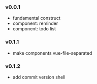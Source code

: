 ### v0.0.1
+   fundamental construct
+   component: reminder
+   component: todo list
### v0.1.1
+   make components vue-file-separated
### v0.1.2
+ add commit version shell
